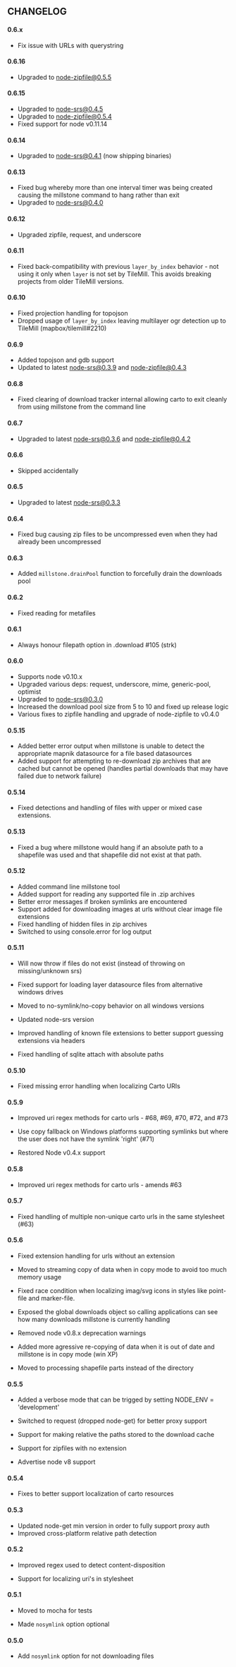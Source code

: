 ## CHANGELOG

#### 0.6.x

* Fix issue with URLs with querystring

#### 0.6.16

* Upgraded to node-zipfile@0.5.5

#### 0.6.15

* Upgraded to node-srs@0.4.5
* Upgraded to node-zipfile@0.5.4
* Fixed support for node v0.11.14

#### 0.6.14

* Upgraded to node-srs@0.4.1 (now shipping binaries)

#### 0.6.13

* Fixed bug whereby more than one interval timer was being created causing the millstone command to hang rather than exit
* Upgraded to node-srs@0.4.0

#### 0.6.12

* Upgraded zipfile, request, and underscore

#### 0.6.11

* Fixed back-compatibility with previous `layer_by_index` behavior - not using it only when `layer` is not set by TileMill. This avoids breaking projects from older TileMill versions.

#### 0.6.10

* Fixed projection handling for topojson
* Dropped usage of `layer_by_index` leaving multilayer ogr detection up to TileMill (mapbox/tilemill#2210)

#### 0.6.9

* Added topojson and gdb support
* Updated to latest node-srs@0.3.9 and node-zipfile@0.4.3

#### 0.6.8

* Fixed clearing of download tracker internal allowing carto to exit cleanly from using millstone from the command line

#### 0.6.7

* Upgraded to latest node-srs@0.3.6 and node-zipfile@0.4.2

#### 0.6.6

* Skipped accidentally

#### 0.6.5

* Upgraded to latest node-srs@0.3.3

#### 0.6.4

* Fixed bug causing zip files to be uncompressed even when they had already been uncompressed

#### 0.6.3

* Added `millstone.drainPool` function to forcefully drain the downloads pool

#### 0.6.2

* Fixed reading for metafiles

#### 0.6.1

* Always honour filepath option in .download #105 (strk)

#### 0.6.0

* Supports node v0.10.x
* Upgraded various deps: request, underscore, mime, generic-pool, optimist
* Upgraded to node-srs@0.3.0
* Increased the download pool size from 5 to 10 and fixed up release logic
* Various fixes to zipfile handling and upgrade of node-zipfile to v0.4.0

#### 0.5.15

* Added better error output when millstone is unable to detect the appropriate mapnik datasource
  for a file based datasources
* Added support for attempting to re-download zip archives that are cached but cannot be opened
  (handles partial downloads that may have failed due to network failure)

#### 0.5.14

* Fixed detections and handling of files with upper or mixed case extensions.

#### 0.5.13

* Fixed a bug where millstone would hang if an absolute path to a shapefile was used and that
  shapefile did not exist at that path.

#### 0.5.12

* Added command line millstone tool
* Added support for reading any supported file in .zip archives
* Better error messages if broken symlinks are encountered
* Support added for downloading images at urls without clear image file extensions
* Fixed handling of hidden files in zip archives
* Switched to using console.error for log output

#### 0.5.11

* Will now throw if files do not exist (instead of throwing on missing/unknown srs)

* Fixed support for loading layer datasource files from alternative windows drives

* Moved to no-symlink/no-copy behavior on all windows versions

* Updated node-srs version

* Improved handling of known file extensions to better support guessing extensions via headers

* Fixed handling of sqlite attach with absolute paths

#### 0.5.10

* Fixed missing error handling when localizing Carto URIs

#### 0.5.9

* Improved uri regex methods for carto urls - #68, #69, #70, #72, and #73

* Use copy fallback on Windows platforms supporting symlinks but where the user does not have the symlink 'right' (#71)

* Restored Node v0.4.x support

#### 0.5.8

* Improved uri regex methods for carto urls - amends #63

#### 0.5.7

* Fixed handling of multiple non-unique carto urls in the same stylesheet (#63)

#### 0.5.6

* Fixed extension handling for urls without an extension

* Moved to streaming copy of data when in copy mode to avoid too much memory usage

* Fixed race condition when localizing imag/svg icons in styles like point-file and marker-file.

* Exposed the global downloads object so calling applications can see how many downloads millstone is currently handling

* Removed node v0.8.x deprecation warnings

* Added more agressive re-copying of data when it is out of date and millstone is in copy mode (win XP)

* Moved to processing shapefile parts instead of the directory

#### 0.5.5

* Added a verbose mode that can be trigged by setting NODE_ENV = 'development'

* Switched to request (dropped node-get) for better proxy support

* Support for making relative the paths stored to the download cache

* Support for zipfiles with no extension

* Advertise node v8 support

#### 0.5.4

* Fixes to better support localization of carto resources

#### 0.5.3

* Updated node-get min version in order to fully support proxy auth
* Improved cross-platform relative path detection

#### 0.5.2

* Improved regex used to detect content-disposition

* Support for localizing uri's in stylesheet

#### 0.5.1

* Moved to mocha for tests

* Made `nosymlink` option optional

#### 0.5.0

* Add `nosymlink` option for not downloading files
